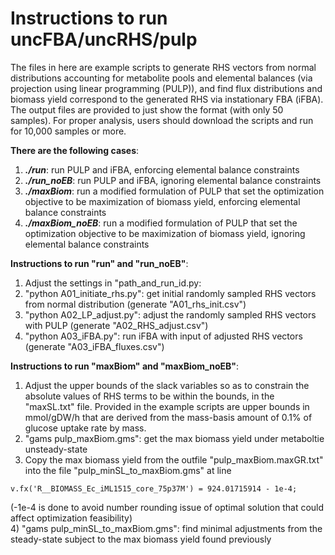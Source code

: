 # Instructions to run uncFBA/uncRHS/pulp
The files in here are example scripts to generate RHS vectors from normal distributions accounting for metabolite pools and elemental balances (via projection using linear programming (PULP)), and find flux distributions and biomass yield correspond to the generated RHS via instationary FBA (iFBA). The output files are provided to just show the format (with only 50 samples). For proper analysis, users should download the scripts and run for 10,000 samples or more.

**There are the following cases**:
1) ***./run***: run PULP and iFBA, enforcing elemental balance constraints
2) ***./run_noEB***: run PULP and iFBA, ignoring elemental balance constraints
3) ***./maxBiom***: run a modified formulation of PULP that set the optimization objective to be maximization of biomass yield, enforcing elemental balance constraints
4) ***./maxBiom_noEB***: run a modified formulation of PULP that set the optimization objective to be maximization of biomass yield, ignoring elemental balance constraints

**Instructions to run "run" and "run_noEB"**:
1) Adjust the settings in "path_and_run_id.py:
2) "python A01_initiate_rhs.py": get initial randomly sampled RHS vectors from normal distribution (generate "A01_rhs_init.csv")
3) "python A02_LP_adjust.py": adjust the randomly sampled RHS vectors with PULP (generate "A02_RHS_adjust.csv")
4) "python A03_iFBA.py": run iFBA with input of adjusted RHS vectors (generate "A03_iFBA_fluxes.csv")

**Instructions to run "maxBiom" and "maxBiom_noEB"**:
1) Adjust the upper bounds of the slack variables so as to constrain the absolute values of RHS terms to be within the bounds, in the "maxSL.txt" file. Provided in the example scripts are upper bounds in mmol/gDW/h that are derived from the mass-basis amount of 0.1% of glucose uptake rate by mass.
2) "gams pulp_maxBiom.gms": get the max biomass yield under metaboltie unsteady-state
3) Copy the max biomass yield from the outfile "pulp_maxBiom.maxGR.txt" into the file "pulp_minSL_to_maxBiom.gms" at line
```
v.fx('R__BIOMASS_Ec_iML1515_core_75p37M') = 924.01715914 - 1e-4;
```
(-1e-4 is done to avoid number rounding issue of optimal solution that could affect optimization feasibility)<br>
4) "gams pulp_minSL_to_maxBiom.gms": find minimal adjustments from the steady-state subject to the max biomass yield found previously
